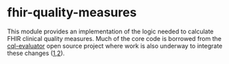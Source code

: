 # fhir-quality-measures

This module provides an implementation of the logic needed to calculate FHIR clinical quality measures. Much of the core code is borrowed from the [cql-evaluator](https://github.com/DBCG/cql-evaluator) open source project where work is also underway to integrate these changes ([1](https://github.com/DBCG/cql-evaluator/pull/48),[2](https://github.com/DBCG/cql-evaluator/pull/44)).